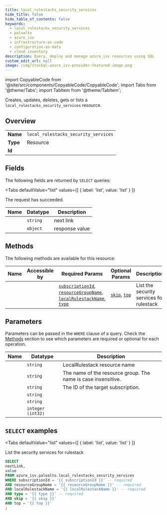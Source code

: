 ```yaml
--- 
title: local_rulestacks_security_services
hide_title: false
hide_table_of_contents: false
keywords:
  - local_rulestacks_security_services
  - paloalto
  - azure_isv
  - infrastructure-as-code
  - configuration-as-data
  - cloud inventory
description: Query, deploy and manage azure_isv resources using SQL
custom_edit_url: null
image: /img/stackql-azure_isv-provider-featured-image.png
---
```


import CopyableCode from '@site/src/components/CopyableCode/CopyableCode';
import Tabs from '@theme/Tabs';
import TabItem from '@theme/TabItem';

Creates, updates, deletes, gets or lists a <code>local_rulestacks_security_services</code> resource.

## Overview
<table><tbody>
<tr><td><b>Name</b></td><td><code>local_rulestacks_security_services</code></td></tr>
<tr><td><b>Type</b></td><td>Resource</td></tr>
<tr><td><b>Id</b></td><td><CopyableCode code="azure_isv.paloalto.local_rulestacks_security_services" /></td></tr>
</tbody></table>

## Fields

The following fields are returned by `SELECT` queries:

<Tabs
    defaultValue="list"
    values={[
        { label: 'list', value: 'list' }
    ]}
>
<TabItem value="list">

The request has succeeded.

<table>
<thead>
    <tr>
    <th>Name</th>
    <th>Datatype</th>
    <th>Description</th>
    </tr>
</thead>
<tbody>
<tr>
    <td><CopyableCode code="nextLink" /></td>
    <td><code>string</code></td>
    <td>next link</td>
</tr>
<tr>
    <td><CopyableCode code="value" /></td>
    <td><code>object</code></td>
    <td>response value</td>
</tr>
</tbody>
</table>
</TabItem>
</Tabs>

## Methods

The following methods are available for this resource:

<table>
<thead>
    <tr>
    <th>Name</th>
    <th>Accessible by</th>
    <th>Required Params</th>
    <th>Optional Params</th>
    <th>Description</th>
    </tr>
</thead>
<tbody>
<tr>
    <td><a href="#list"><CopyableCode code="list" /></a></td>
    <td><CopyableCode code="select" /></td>
    <td><a href="#parameter-subscriptionId"><code>subscriptionId</code></a>, <a href="#parameter-resourceGroupName"><code>resourceGroupName</code></a>, <a href="#parameter-localRulestackName"><code>localRulestackName</code></a>, <a href="#parameter-type"><code>type</code></a></td>
    <td><a href="#parameter-skip"><code>skip</code></a>, <a href="#parameter-top"><code>top</code></a></td>
    <td>List the security services for rulestack</td>
</tr>
</tbody>
</table>

## Parameters

Parameters can be passed in the `WHERE` clause of a query. Check the [Methods](#methods) section to see which parameters are required or optional for each operation.

<table>
<thead>
    <tr>
    <th>Name</th>
    <th>Datatype</th>
    <th>Description</th>
    </tr>
</thead>
<tbody>
<tr id="parameter-localRulestackName">
    <td><CopyableCode code="localRulestackName" /></td>
    <td><code>string</code></td>
    <td>LocalRulestack resource name</td>
</tr>
<tr id="parameter-resourceGroupName">
    <td><CopyableCode code="resourceGroupName" /></td>
    <td><code>string</code></td>
    <td>The name of the resource group. The name is case insensitive.</td>
</tr>
<tr id="parameter-subscriptionId">
    <td><CopyableCode code="subscriptionId" /></td>
    <td><code>string</code></td>
    <td>The ID of the target subscription.</td>
</tr>
<tr id="parameter-type">
    <td><CopyableCode code="type" /></td>
    <td><code>string</code></td>
    <td></td>
</tr>
<tr id="parameter-skip">
    <td><CopyableCode code="skip" /></td>
    <td><code>string</code></td>
    <td></td>
</tr>
<tr id="parameter-top">
    <td><CopyableCode code="top" /></td>
    <td><code>integer (int32)</code></td>
    <td></td>
</tr>
</tbody>
</table>

## `SELECT` examples

<Tabs
    defaultValue="list"
    values={[
        { label: 'list', value: 'list' }
    ]}
>
<TabItem value="list">

List the security services for rulestack

```sql
SELECT
nextLink,
value
FROM azure_isv.paloalto.local_rulestacks_security_services
WHERE subscriptionId = '{{ subscriptionId }}' -- required
AND resourceGroupName = '{{ resourceGroupName }}' -- required
AND localRulestackName = '{{ localRulestackName }}' -- required
AND type = '{{ type }}' -- required
AND skip = '{{ skip }}'
AND top = '{{ top }}'
;
```
</TabItem>
</Tabs>

